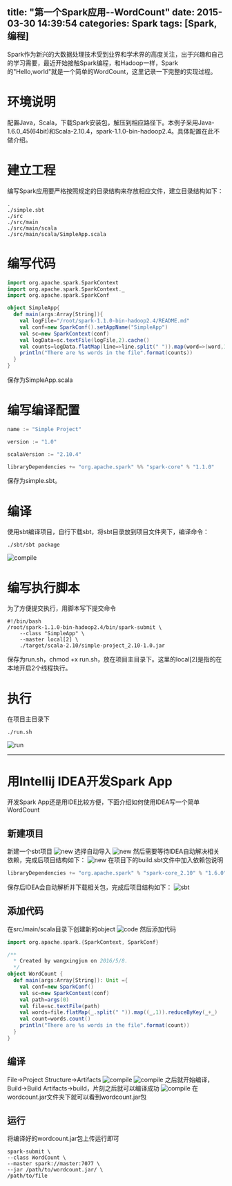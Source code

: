 title: "第一个Spark应用--WordCount"
date: 2015-03-30 14:39:54
categories: Spark
tags: [Spark, 编程]
---

Spark作为新兴的大数据处理技术受到业界和学术界的高度关注，出于兴趣和自己的学习需要，最近开始接触Spark编程，和Hadoop一样，Spark的"Hello,world"就是一个简单的WordCount，这里记录一下完整的实现过程。
<!--more-->

# 环境说明
配置Java，Scala，下载Spark安装包，解压到相应路径下。本例子采用Java-1.6.0_45(64bit)和Scala-2.10.4，spark-1.1.0-bin-hadoop2.4。具体配置在此不做介绍。

# 建立工程
编写Spark应用要严格按照规定的目录结构来存放相应文件，建立目录结构如下：
```shell
.
./simple.sbt
./src
./src/main
./src/main/scala
./src/main/scala/SimpleApp.scala
```

# 编写代码
```scala
import org.apache.spark.SparkContext
import org.apache.spark.SparkContext._
import org.apache.spark.SparkConf

object SimpleApp{
  def main(args:Array[String]){
    val logFile="/root/spark-1.1.0-bin-hadoop2.4/README.md"
    val conf=new SparkConf().setAppName("SimpleApp")
    val sc=new SparkContext(conf)
    val logData=sc.textFile(logFile,2).cache()
    val counts=logData.flatMap(line=>line.split(" ")).map(word=>(word,1)).reduceByKey((a,b)=>a+b).count()
    println("There are %s words in the file".format(counts))
  }
}
```
保存为SimpleApp.scala

# 编写编译配置
```sbt
name := "Simple Project"

version := "1.0"

scalaVersion := "2.10.4"

libraryDependencies += "org.apache.spark" %% "spark-core" % "1.1.0"
```
保存为simple.sbt。

# 编译
使用sbt编译项目，自行下载sbt，将sbt目录放到项目文件夹下，编译命令：
```shell
./sbt/sbt package
```
![compile](/figures/first-spark-app/quickstartcompile.jpg)

# 编写执行脚本
为了方便提交执行，用脚本写下提交命令
```shell
#!/bin/bash
/root/spark-1.1.0-bin-hadoop2.4/bin/spark-submit \
    --class "SimpleApp" \
    --master local[2] \
    ./target/scala-2.10/simple-project_2.10-1.0.jar
```
保存为run.sh，chmod +x run.sh，放在项目主目录下。这里的local[2]是指的在本地开启2个线程执行。

# 执行
在项目主目录下
```shell
./run.sh
```
![run](/figures/first-spark-app/quickstartrun.jpg)

---

# 用Intellij IDEA开发Spark App
开发Spark App还是用IDE比较方便，下面介绍如何使用IDEA写一个简单WordCount

## 新建项目
新建一个sbt项目
![new](/figures/first-spark-app/newproject.png)
选择自动导入
![new](/figures/first-spark-app/newproject2.png)
然后需要等待IDEA自动解决相关依赖，完成后项目结构如下：
![new](/figures/first-spark-app/newproject3.png)
在项目下的build.sbt文件中加入依赖包说明
```sbt
libraryDependencies += "org.apache.spark" % "spark-core_2.10" % "1.6.0"
```
保存后IDEA会自动解析并下载相关包，完成后项目结构如下：
![sbt](/figures/first-spark-app/buildsbt.png)

## 添加代码
在src/main/scala目录下创建新的object
![code](/figures/first-spark-app/newobject.png)
然后添加代码
```scala
import org.apache.spark.{SparkContext, SparkConf}

/**
  * Created by wangxingjun on 2016/5/8.
  */
object WordCount {
  def main(args:Array[String]): Unit ={
    val conf=new SparkConf()
    val sc=new SparkContext(conf)
    val path=args(0)
    val file=sc.textFile(path)
    val words=file.flatMap(_.split(" ")).map((_,1)).reduceByKey(_+_)
    val count=words.count()
    println("There are %s words in the file".format(count))
  }
}
```

## 编译
File->Project Structure->Artifacts
![compile](/figures/first-spark-app/artifacts.png)
![compile](/figures/first-spark-app/artifacts2.png)
之后就开始编译，Build->Build Artifacts->build，片刻之后就可以编译成功
![compile](/figures/first-spark-app/compile.png)
在wordcount.jar文件夹下就可以看到wordcount.jar包

## 运行
将编译好的wordcount.jar包上传运行即可
```shell
spark-submit \
--class WordCount \
--master spark://master:7077 \
--jar /path/to/wordcount.jar/ \
/path/to/file
```